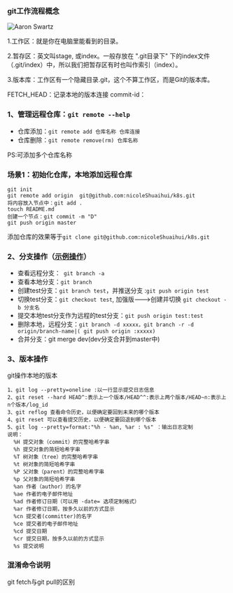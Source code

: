 
### git工作流程概念

![Aaron Swartz](https://pic2.zhimg.com/80/v2-af3bf6fee935820d481853e452ed2d55_1440w.jpg)

1.工作区：就是你在电脑里能看到的目录。

2.暂存区：英文叫stage, 或index。一般存放在 ".git目录下" 下的index文件（.git/index）中，所以我们把暂存区有时也叫作索引（index）。

3.版本库：工作区有一个隐藏目录.git，这个不算工作区，而是Git的版本库。

FETCH_HEAD：记录本地的版本连接
commit-id：


### 1、管理远程仓库：`git remote --help` 
 
 - 仓库添加：`git remote add 仓库名称 仓库连接`
 - 仓库删除：`git remote remove(rm) 仓库名称 `
 
 PS:可添加多个仓库名称
 
### 场景1：初始化仓库，本地添加远程仓库
```
git init 
git remote add origin  git@github.com:nicoleShuaihui/k8s.git
将内容放入节点中：git add .
touch README.md
创建一个节点：git commit -m "D"
git push origin master 
```
添加仓库的效果等于`git clone git@github.com:nicoleShuaihui/k8s.git`



### 2、分支操作（[示例操作](https://blog.csdn.net/arkblue/article/details/9568249)）
- 查看远程分支：` git branch -a`  
- 查看本地分支：`git branch `
- 创建test分支：`git branch test`，并推送分支 :`git push origin test`
- 切换test分支：`git checkout test`, 加强版--->创建并切换 `git checkout -b 分支名`
- 提交本地test分支作为远程的test分支：`git push origin test:test `
- 删除本地，远程分支：`git branch -d xxxxx，git branch -r -d origin/branch-name|( git push origin :xxxxx)`
- 合并分支：git merge dev(dev分支合并到master中)

### 3、版本操作
git操作本地的版本
```
1、git log --pretty=oneline :以一行显示提交日志信息
2、git reset --hard HEAD^:表示上一个版本/HEAD^^:表示上两个版本/HEAD~n:表示上n个版本/log_id
3、git reflog 查看命令历史，以便确定要回到未来的哪个版本
4、git reset 可以查看提交历史，以便确定要回退到哪个版本
5、git log --pretty=format:"%h - %an, %ar : %s" ：输出日志定制
说明：
  %H 提交对象（commit）的完整哈希字串
  %h 提交对象的简短哈希字串
  %T 树对象（tree）的完整哈希字串
  %t 树对象的简短哈希字串
  %P 父对象（parent）的完整哈希字串
  %p 父对象的简短哈希字串
  %an 作者（author）的名字
  %ae 作者的电子邮件地址
  %ad 作者修订日期（可以用 -date= 选项定制格式）
  %ar 作者修订日期，按多久以前的方式显示
  %cn 提交者(committer)的名字
  %ce 提交者的电子邮件地址
  %cd 提交日期
  %cr 提交日期，按多久以前的方式显示
  %s 提交说明
```

### 混淆命令说明

git fetch与git pull的区别
